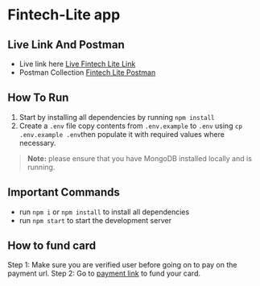 # Fintech-Lite app

## Live Link And Postman
- Live link here [Live Fintech Lite Link](https://fintech-lite.herokuapp.com/)
- Postman Collection [Fintech Lite Postman](https://documenter.getpostman.com/view/11352997/UVsPQkZn#3f7d7c0e-4a54-4d66-83f6-c88fcb88279d)

## How To Run
1. Start by installing all dependencies by running `npm install`
2. Create a `.env` file copy contents from `.env.example` to `.env` using `cp .env.example .env`then populate it with required values where necessary.

> **Note:** please ensure that you have MongoDB installed locally and is running.

## Important Commands
- run `npm i` or `npm install` to install all dependencies
- run `npm start` to start the development server

## How to fund card
Step 1: Make sure you are verified user before going on to pay on the payment url.
Step 2: Go to [payment link](https://fintech-lite.herokuapp.com/) to fund your card.
